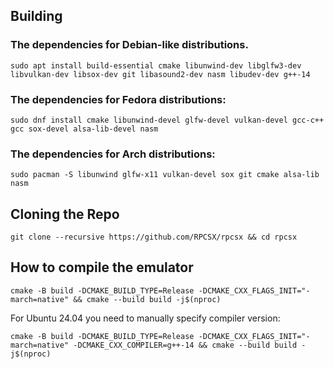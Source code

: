 ## Building


### The dependencies for Debian-like distributions.
```   
sudo apt install build-essential cmake libunwind-dev libglfw3-dev libvulkan-dev libsox-dev git libasound2-dev nasm libudev-dev g++-14
```

### The dependencies for Fedora distributions:

```
sudo dnf install cmake libunwind-devel glfw-devel vulkan-devel gcc-c++ gcc sox-devel alsa-lib-devel nasm
```

### The dependencies for Arch distributions:

```
sudo pacman -S libunwind glfw-x11 vulkan-devel sox git cmake alsa-lib nasm
```

## Cloning the Repo

```
git clone --recursive https://github.com/RPCSX/rpcsx && cd rpcsx
```
## How to compile the emulator
   
```
cmake -B build -DCMAKE_BUILD_TYPE=Release -DCMAKE_CXX_FLAGS_INIT="-march=native" && cmake --build build -j$(nproc)
```

For Ubuntu 24.04 you need to manually specify compiler version:

```
cmake -B build -DCMAKE_BUILD_TYPE=Release -DCMAKE_CXX_FLAGS_INIT="-march=native" -DCMAKE_CXX_COMPILER=g++-14 && cmake --build build -j$(nproc)
```
